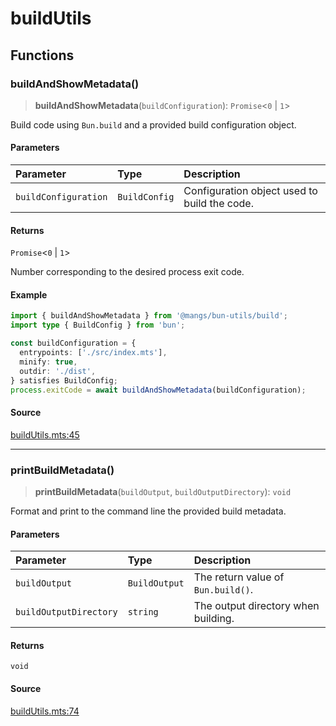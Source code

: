 # buildUtils

## Functions

### buildAndShowMetadata()

> **buildAndShowMetadata**(`buildConfiguration`): `Promise`\<`0` \| `1`\>

Build code using `Bun.build` and a provided build configuration object.

#### Parameters

| Parameter | Type | Description |
| :------ | :------ | :------ |
| `buildConfiguration` | `BuildConfig` | Configuration object used to build the code. |

#### Returns

`Promise`\<`0` \| `1`\>

Number corresponding to the desired process exit code.

#### Example

```ts
import { buildAndShowMetadata } from '@mangs/bun-utils/build';
import type { BuildConfig } from 'bun';

const buildConfiguration = {
  entrypoints: ['./src/index.mts'],
  minify: true,
  outdir: './dist',
} satisfies BuildConfig;
process.exitCode = await buildAndShowMetadata(buildConfiguration);
```

#### Source

[buildUtils.mts:45](https://github.com/mangs/bun-utils/blob/de0334f54f332fb4ac35c97b761b2d876b5dffdc/src/buildUtils.mts#L45)

***

### printBuildMetadata()

> **printBuildMetadata**(`buildOutput`, `buildOutputDirectory`): `void`

Format and print to the command line the provided build metadata.

#### Parameters

| Parameter | Type | Description |
| :------ | :------ | :------ |
| `buildOutput` | `BuildOutput` | The return value of `Bun.build()`. |
| `buildOutputDirectory` | `string` | The output directory when building. |

#### Returns

`void`

#### Source

[buildUtils.mts:74](https://github.com/mangs/bun-utils/blob/de0334f54f332fb4ac35c97b761b2d876b5dffdc/src/buildUtils.mts#L74)
